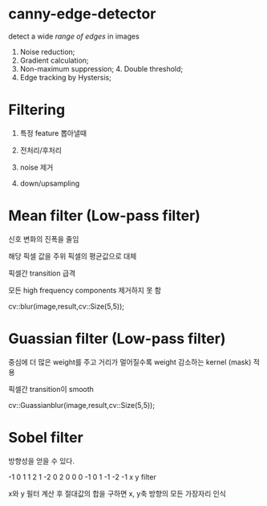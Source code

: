 # canny-edge-detector
detect a wide *range of edges* in images

1. Noise reduction;
2. Gradient calculation;
3. Non-maximum suppression; 4. Double threshold;
5. Edge tracking by Hystersis;

# Filtering
1. 특정 feature 뽑아낼때

2. 전처리/후처리

3. noise 제거

4. down/upsampling

# Mean filter (Low-pass filter)
신호 변화의 진폭을 줄임

해당 픽셀 값을 주위 픽셀의 평균값으로 대체

픽셀간 transition 급격

모든 high frequency components 제거하지 못 함


cv::blur(image,result,cv::Size(5,5));

# Guassian filter (Low-pass filter)

중심에 더 많은 weight를 주고 거리가 멀어질수록 weight 감소하는 kernel (mask) 적용

픽셀간 transition이 smooth

cv::Guassianblur(image,result,cv::Size(5,5));



# Sobel filter
방향성을 얻을 수 있다.

-1 0 1   1  2  1
-2 0 2   0  0  0
-1 0 1  -1 -2 -1
  x         y filter
  
x와 y 필터 계산 후 절대값의 합을 구하면 x, y축 방향의 모든 가장자리 인식



